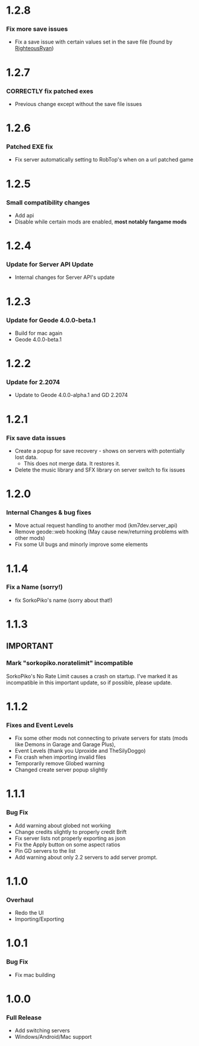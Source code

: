 # 1.2.8
### Fix more save issues
- Fix a save issue with certain values set in the save file (found by [RighteousRyan](https://github.com/RighteousRyan1))
# 1.2.7
### CORRECTLY fix patched exes
- Previous change except without the save file issues
# 1.2.6
### Patched EXE fix
- Fix server automatically setting to RobTop's when on a url patched game
# 1.2.5
### Small compatibility changes
- Add api
- Disable while certain mods are enabled, **most notably fangame mods**
# 1.2.4
### Update for Server API Update
- Internal changes for Server API's update
# 1.2.3
### Update for Geode 4.0.0-beta.1
- Build for mac again
- Geode 4.0.0-beta.1
# 1.2.2
### Update for 2.2074
- Update to Geode 4.0.0-alpha.1 and GD 2.2074
# 1.2.1
### Fix save data issues
- Create a popup for save recovery - shows on servers with potentially lost data.
  - This does not merge data. It restores it.
- Delete the music library and SFX library on server switch to fix issues

# 1.2.0
### Internal Changes & bug fixes
- Move actual request handling to another mod (km7dev.server_api)
- Remove geode::web hooking (May cause new/returning problems with other mods)
- Fix some UI bugs and minorly improve some elements
# 1.1.4
### Fix a Name (sorry!)
- fix SorkoPiko's name (sorry about that!)
# 1.1.3
## IMPORTANT
### Mark "sorkopiko.noratelimit" incompatible
SorkoPiko's No Rate Limit causes a crash on startup. I've marked it as incompatible in this important update, so if possible, please update.
# 1.1.2
### Fixes and Event Levels
- Fix some other mods not connecting to private servers for stats (mods like Demons in Garage and Garage Plus),
- Event Levels (thank you Uproxide and TheSilyDoggo)
- Fix crash when importing invalid files
- Temporarily remove Globed warning
- Changed create server popup slightly
# 1.1.1
### Bug Fix
- Add warning about globed not working
- Change credits slightly to properly credit Brift
- Fix server lists not properly exporting as json
- Fix the Apply button on some aspect ratios
- Pin GD servers to the list
- Add warning about only 2.2 servers to add server prompt.
# 1.1.0
### Overhaul
- Redo the UI
- Importing/Exporting
# 1.0.1
### Bug Fix
- Fix mac building
# 1.0.0
### Full Release
- Add switching servers
- Windows/Android/Mac support

